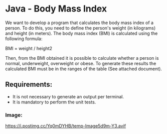 # Java - Body Mass Index

We want to develop a program that calculates the body mass index of a person. To do this, you need to define the person's weight (in kilograms) and height (in meters). The body mass index (BMI) is calculated using the following formula:

BMI = weight / height2

Then, from the BMI obtained it is possible to calculate whether a person is normal, underweight, overweight or obese. To generate these results the calculated BMI must be in the ranges of the table (See attached document).

## Requirements:

- It is not necessary to generate an output per terminal.
- It is mandatory to perform the unit tests.

### Image:
https://i.postimg.cc/Yq0mDYHB/temp-Image5d9m-Y3.avif